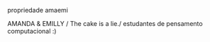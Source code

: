 propriedade amaemi<p>
<p>AMANDA & EMILLY /
The cake is a lie./
estudantes de pensamento computacional :)
